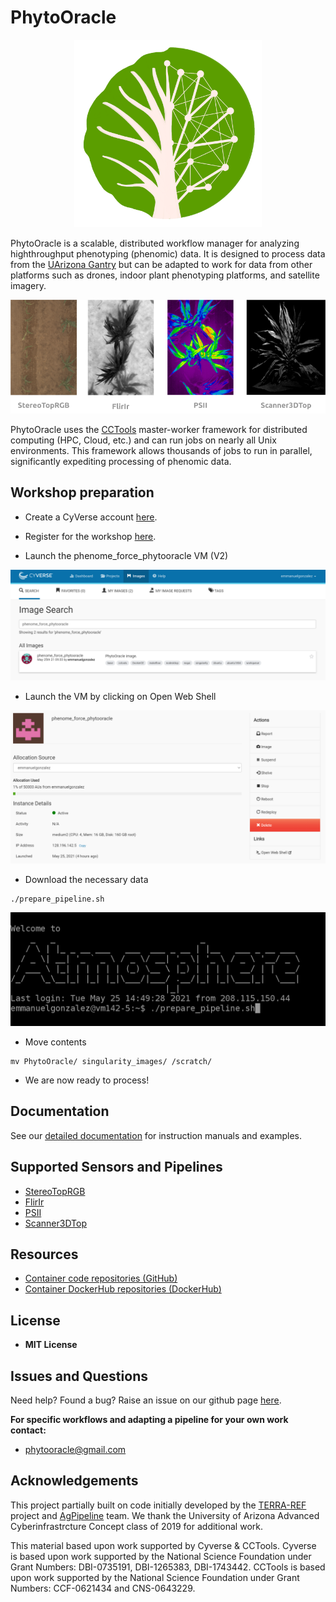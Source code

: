 # PhytoOracle

<p align="center">
    <img src="pics/PhytoOracle_logo.PNG" width="300" height="300" />
<p>

PhytoOracle is a scalable, distributed workflow manager for analyzing highthroughput phenotyping (phenomic) data. It is designed to process data from the [UArizona Gantry](https://youtu.be/da2gKRdMeXY) but can be adapted to work for data from other platforms such as drones, indoor plant phenotyping platforms, and satellite imagery. 

<p align="center">
    <img src="pics/sorghum_data_examples_2.png" />
<p>

PhytoOracle uses the [CCTools](https://cctools.readthedocs.io/en/latest/) master-worker framework for distributed computing (HPC, Cloud, etc.) and can run jobs on nearly all Unix environments. This framework allows thousands of jobs to run in parallel, significantly expediting processing of phenomic data. 

## Workshop preparation
- Create a CyVerse account [here](https://cyverse.org/new%20users).

- Register for the workshop [here](https://user.cyverse.org/workshops/67).

- Launch the phenome_force_phytooracle VM (V2)

<p align="center">
    <img src="pics/cyverse_image.png" />
<p>

- Launch the VM by clicking on Open Web Shell 

<p align="center">
    <img src="pics/cyverse_vm.png" />
<p>

- Download the necessary data 
```
./prepare_pipeline.sh
```
<p align="center">
    <img src="pics/cyverse_atmo.png" />
<p>

- Move contents
```
mv PhytoOracle/ singularity_images/ /scratch/
```

- We are now ready to process! 

## Documentation

See our [detailed documentation](https://phytooracle.readthedocs.io) for instruction manuals and examples. 

## Supported Sensors and Pipelines

+ [StereoTopRGB](https://phytooracle.readthedocs.io/en/latest/4_StereoTopRGB_run.html)
+ [FlirIr](https://phytooracle.readthedocs.io/en/latest/5_FlirIr_run.html)
+ [PSII](https://phytooracle.readthedocs.io/en/latest/7_PSII_run.html)
+ [Scanner3DTop](https://phytooracle.readthedocs.io/en/latest/8_3D_run.html)

## Resources

+ [Container code repositories (GitHub)](https://github.com/phytooracle)
+ [Container DockerHub repositories (DockerHub)](https://hub.docker.com/u/phytooracle)

## License 

+ **MIT License**

## Issues and Questions

Need help? Found a bug? Raise an issue on our github page [here](https://github.com/LyonsLab/PhytoOracle/issues).

**For specific workflows and adapting a pipeline for your own work contact:**
+ phytooracle@gmail.com

## Acknowledgements

This project partially built on code initially developed by the [TERRA-REF](https://www.terraref.org/) project and [AgPipeline](https://github.com/AgPipeline/) team. We thank the University of Arizona Advanced Cyberinfrastrcture Concept class of 2019 for additional work.

This material based upon work supported by Cyverse & CCTools. Cyverse is based upon work supported by the National Science Foundation under Grant Numbers: DBI-0735191, DBI-1265383, DBI-1743442. CCTools is based upon work supported by the National Science Foundation under Grant Numbers: CCF-0621434 and CNS-0643229. 
